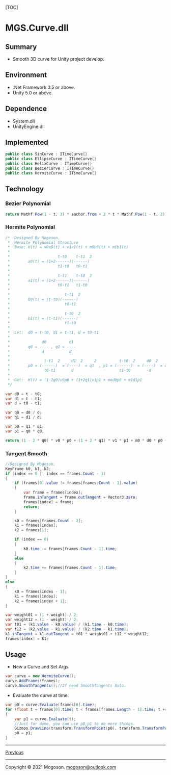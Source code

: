 [TOC]

# MGS.Curve.dll

## Summary

- Smooth 3D curve for Unity project develop.

## Environment

- .Net Framework 3.5 or above.
- Unity 5.0 or above.

## Dependence

- System.dll
- UnityEngine.dll

## Implemented

```C#
public class SinCurve : ITimeCurve{}
public class EllipseCurve : ITimeCurve{}
public class HelixCurve : ITimeCurve{}
public class BezierCurve : ITimeCurve{}
public class HermiteCurve : ITimeCurve{}
```

## Technology

### Bezier Polynomial

```C#
return Mathf.Pow(1 - t, 3) * anchor.from + 3 * t * Mathf.Pow(1 - t, 2) * anchor.frTangent +3 * (1 - t) * Mathf.Pow(t, 2) * anchor.toTangent + Mathf.Pow(t, 3) * anchor.to;
```

### Hermite Polynomial

```C#
/*  Designed By Mogoson.
 *  Hermite Polynomial Structure
 *  Base: H(t) = v0a0(t) + v1a1(t) + m0b0(t) + m1b1(t)
 * 
 *                     t-t0    t-t1  2
 *        a0(t) = (1+2------)(------)
 *                     t1-t0   t0-t1
 *                    
 *                     t-t1    t-t0  2
 *        a1(t) = (1+2------)(------)
 *                     t0-t1   t1-t0
 * 
 *                        t-t1  2
 *        b0(t) = (t-t0)(------)
 *                        t0-t1
 * 
 *                        t-t0  2
 *        b1(t) = (t-t1)(------)
 *                        t1-t0
 * 
 *  Let:  d0 = t-t0, d1 = t-t1, d = t0-t1
 * 
 *              d0          d1
 *        q0 = ---- , q1 = ----
 *              d           d
 * 
 *               t-t1  2     d1  2     2          t-t0  2     d0  2     2
 *        p0 = (------)  = (----)  = q1  , p1 = (------)  = (----)  = q0
 *               t0-t1       d                    t1-t0       -d
 * 
 *  Get:  H(t) = (1-2q0)v0p0 + (1+2q1)v1p1 + mod0p0 + m1d1p1
 */

var d0 = t - t0;
var d1 = t - t1;
var d = t0 - t1;

var q0 = d0 / d;
var q1 = d1 / d;

var p0 = q1 * q1;
var p1 = q0 * q0;

return (1 - 2 * q0) * v0 * p0 + (1 + 2 * q1) * v1 * p1 + m0 * d0 * p0 + m1 * d1 * p1;
```

### Tangent Smooth

```C#
//Designed By Mogoson.
KeyFrame k0, k1, k2;
if (index == 0 || index == frames.Count - 1)
{
    if (frames[0].value != frames[frames.Count - 1].value)
    {
        var frame = frames[index];
        frame.inTangent = frame.outTangent = Vector3.zero;
        frames[index] = frame;
        return;
    }

    k0 = frames[frames.Count - 2];
    k1 = frames[index];
    k2 = frames[1];

    if (index == 0)
    {
        k0.time -= frames[frames.Count - 1].time;
    }
    else
    {
        k2.time += frames[frames.Count - 1].time;
    }
}
else
{
    k0 = frames[index - 1];
    k1 = frames[index];
    k2 = frames[index + 1];
}

var weight01 = (1 + weight) / 2;
var weight12 = (1 - weight) / 2;
var t01 = (k1.value - k0.value) / (k1.time - k0.time);
var t12 = (k2.value - k1.value) / (k2.time - k1.time);
k1.inTangent = k1.outTangent = t01 * weight01 + t12 * weight12;
frames[index] = k1;
```

## Usage

- New a Curve and Set Args.

```C#
var curve = new HermiteCurve();
curve.AddFrames(frames);
curve.SmoothTangents();//If need SmoothTangents Auto.
```

- Evaluate the curve at time.

```C#
var p0 = curve.Evaluate(frames[0].time);
for (float t = frames[0].time; t < frames[frames.Length - 1].time; t += delta)
{
    var p1 = curve.Evaluate(t);
    //Just for demo, you can use p0,p1 to do more things.
    Gizmos.DrawLine(transform.TransformPoint(p0), transform.TransformPoint(p1));
    p0 = p1;
}
```

------

[Previous](../../README.md)

------

Copyright © 2021 Mogoson.	mogoson@outlook.com